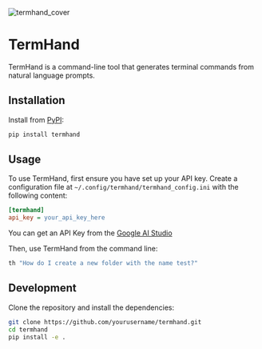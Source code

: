 ![termhand_cover](https://github.com/inclinedadarsh/termhand/assets/84132532/cef0191d-ad54-4a7f-b1e1-b7bd9cd6d395)

# TermHand

TermHand is a command-line tool that generates terminal commands from natural language prompts.

## Installation

Install from [PyPI](https://pypi.org/project/TermHand):

```sh
pip install termhand
```

## Usage

To use TermHand, first ensure you have set up your API key. Create a configuration file at `~/.config/termhand/termhand_config.ini` with the following content:

```ini
[termhand]
api_key = your_api_key_here
```

You can get an API Key from the [Google AI Studio](https://aistudio.google.com/app/apikey)

Then, use TermHand from the command line:

```sh
th "How do I create a new folder with the name test?"
```

## Development

Clone the repository and install the dependencies:

```sh
git clone https://github.com/yourusername/termhand.git
cd termhand
pip install -e .
```
